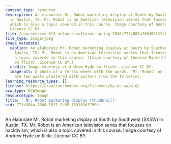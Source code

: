 ```yaml
---
content_type: resource
description: An elaborate Mr. Robot marketing display at South by Southwest (SXSW)
  in Austin, TX. Mr. Robot is an American television series that focuses on hacktivism,
  which is also a topic covered in this course. Image courtesy of Andrew Hyde on flickr.
  License CC BY.
file: /courses/cms-614-network-cultures-spring-2016/77fc884a786455112c69133f83df790b_cms-614s16-th.jpg
file_type: image/jpeg
image_metadata:
  caption: An elaborate Mr. Robot marketing display at South by Southwest (SXSW) in
    Austin, TX. Mr. Robot is an American television series that focuses on hacktivism,
    a topic covered in this course. (Image courtesy of [Andrew Hyde](https://www.flickr.com/photos/bouldair/)
    on flickr. License CC BY.)
  credit: Image courtesy of Andrew Hyde on flickr. License CC BY.
  image-alt: A photo of a ferris wheel with the words, "Mr. Robot" on it. In the foreground
    are two walls plastered with posters from the TV series.
learning_resource_types: []
license: https://creativecommons.org/licenses/by-nc-sa/4.0/
ocw_type: OCWImage
resourcetype: Image
title: ' Mr. Robot marketing display (thumbnail)'
uid: 77fc884a-7864-5511-2c69-133f83df790b
---
```

An elaborate Mr. Robot marketing display at South by Southwest (SXSW) in Austin, TX. Mr. Robot is an American television series that focuses on hacktivism, which is also a topic covered in this course. Image courtesy of Andrew Hyde on flickr. License CC BY.